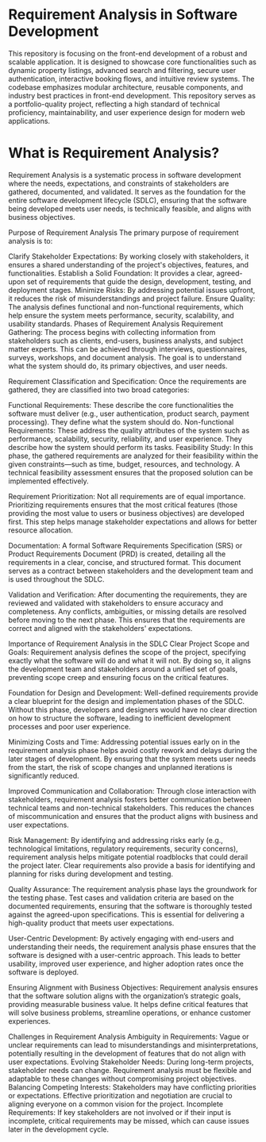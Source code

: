 # Requirement Analysis in Software Development
This repository is focusing on the front-end development of a robust and scalable application. It is designed to showcase core functionalities such as dynamic property listings, advanced search and filtering, secure user authentication, interactive booking flows, and intuitive review systems. The codebase emphasizes modular architecture, reusable components, and industry best practices in front-end development. This repository serves as a portfolio-quality project, reflecting a high standard of technical proficiency, maintainability, and user experience design for modern web applications.

# What is Requirement Analysis?
Requirement Analysis is a systematic process in software development where the needs, expectations, and constraints of stakeholders are gathered, documented, and validated. It serves as the foundation for the entire software development lifecycle (SDLC), ensuring that the software being developed meets user needs, is technically feasible, and aligns with business objectives.

Purpose of Requirement Analysis
The primary purpose of requirement analysis is to:

Clarify Stakeholder Expectations: By working closely with stakeholders, it ensures a shared understanding of the project's objectives, features, and functionalities.
Establish a Solid Foundation: It provides a clear, agreed-upon set of requirements that guide the design, development, testing, and deployment stages.
Minimize Risks: By addressing potential issues upfront, it reduces the risk of misunderstandings and project failure.
Ensure Quality: The analysis defines functional and non-functional requirements, which help ensure the system meets performance, security, scalability, and usability standards.
Phases of Requirement Analysis
Requirement Gathering:
The process begins with collecting information from stakeholders such as clients, end-users, business analysts, and subject matter experts. This can be achieved through interviews, questionnaires, surveys, workshops, and document analysis. The goal is to understand what the system should do, its primary objectives, and user needs.

Requirement Classification and Specification:
Once the requirements are gathered, they are classified into two broad categories:

Functional Requirements: These describe the core functionalities the software must deliver (e.g., user authentication, product search, payment processing). They define what the system should do.
Non-functional Requirements: These address the quality attributes of the system such as performance, scalability, security, reliability, and user experience. They describe how the system should perform its tasks.
Feasibility Study:
In this phase, the gathered requirements are analyzed for their feasibility within the given constraints—such as time, budget, resources, and technology. A technical feasibility assessment ensures that the proposed solution can be implemented effectively.

Requirement Prioritization:
Not all requirements are of equal importance. Prioritizing requirements ensures that the most critical features (those providing the most value to users or business objectives) are developed first. This step helps manage stakeholder expectations and allows for better resource allocation.

Documentation:
A formal Software Requirements Specification (SRS) or Product Requirements Document (PRD) is created, detailing all the requirements in a clear, concise, and structured format. This document serves as a contract between stakeholders and the development team and is used throughout the SDLC.

Validation and Verification:
After documenting the requirements, they are reviewed and validated with stakeholders to ensure accuracy and completeness. Any conflicts, ambiguities, or missing details are resolved before moving to the next phase. This ensures that the requirements are correct and aligned with the stakeholders' expectations.

Importance of Requirement Analysis in the SDLC
Clear Project Scope and Goals:
Requirement analysis defines the scope of the project, specifying exactly what the software will do and what it will not. By doing so, it aligns the development team and stakeholders around a unified set of goals, preventing scope creep and ensuring focus on the critical features.

Foundation for Design and Development:
Well-defined requirements provide a clear blueprint for the design and implementation phases of the SDLC. Without this phase, developers and designers would have no clear direction on how to structure the software, leading to inefficient development processes and poor user experience.

Minimizing Costs and Time:
Addressing potential issues early on in the requirement analysis phase helps avoid costly rework and delays during the later stages of development. By ensuring that the system meets user needs from the start, the risk of scope changes and unplanned iterations is significantly reduced.

Improved Communication and Collaboration:
Through close interaction with stakeholders, requirement analysis fosters better communication between technical teams and non-technical stakeholders. This reduces the chances of miscommunication and ensures that the product aligns with business and user expectations.

Risk Management:
By identifying and addressing risks early (e.g., technological limitations, regulatory requirements, security concerns), requirement analysis helps mitigate potential roadblocks that could derail the project later. Clear requirements also provide a basis for identifying and planning for risks during development and testing.

Quality Assurance:
The requirement analysis phase lays the groundwork for the testing phase. Test cases and validation criteria are based on the documented requirements, ensuring that the software is thoroughly tested against the agreed-upon specifications. This is essential for delivering a high-quality product that meets user expectations.

User-Centric Development:
By actively engaging with end-users and understanding their needs, the requirement analysis phase ensures that the software is designed with a user-centric approach. This leads to better usability, improved user experience, and higher adoption rates once the software is deployed.

Ensuring Alignment with Business Objectives:
Requirement analysis ensures that the software solution aligns with the organization’s strategic goals, providing measurable business value. It helps define critical features that will solve business problems, streamline operations, or enhance customer experiences.

Challenges in Requirement Analysis
Ambiguity in Requirements: Vague or unclear requirements can lead to misunderstandings and misinterpretations, potentially resulting in the development of features that do not align with user expectations.
Evolving Stakeholder Needs: During long-term projects, stakeholder needs can change. Requirement analysis must be flexible and adaptable to these changes without compromising project objectives.
Balancing Competing Interests: Stakeholders may have conflicting priorities or expectations. Effective prioritization and negotiation are crucial to aligning everyone on a common vision for the project.
Incomplete Requirements: If key stakeholders are not involved or if their input is incomplete, critical requirements may be missed, which can cause issues later in the development cycle.
